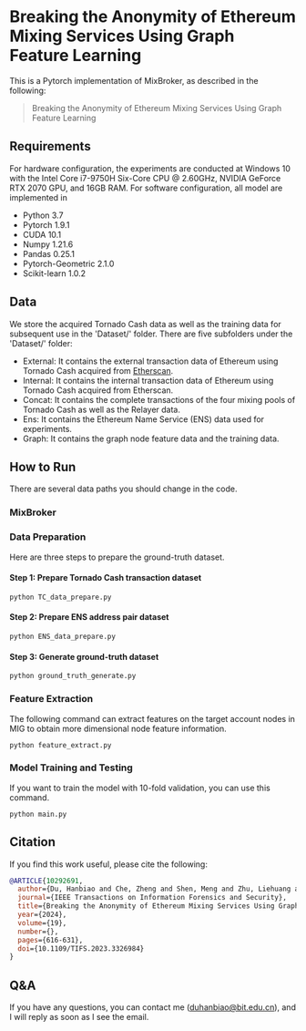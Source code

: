 # Breaking the Anonymity of Ethereum Mixing Services Using Graph Feature Learning

This is a Pytorch implementation of MixBroker, as described in the following:
> Breaking the Anonymity of Ethereum Mixing Services Using Graph Feature Learning


## Requirements
For hardware configuration, the experiments are conducted at Windows 10 with the Intel Core i7-9750H Six-Core CPU @ 2.60GHz, NVIDIA GeForce RTX 2070 GPU, and 16GB RAM.
For software configuration, all model are implemented in
- Python 3.7
- Pytorch 1.9.1
- CUDA 10.1
- Numpy 1.21.6
- Pandas 0.25.1
- Pytorch-Geometric 2.1.0
- Scikit-learn 1.0.2

## Data

We store the acquired Tornado Cash data as well as the training data for subsequent use in the 'Dataset/' folder.
There are five subfolders under the 'Dataset/' folder:

- External: It contains the external transaction data of Ethereum using Tornado Cash acquired from [Etherscan](https://etherscan.io/).
- Internal: It contains the internal transaction data of Ethereum using Tornado Cash acquired from Etherscan.
- Concat: It contains the complete transactions of the four mixing pools of Tornado Cash as well as the Relayer data.
- Ens: It contains the Ethereum Name Service (ENS) data used for experiments.
- Graph: It contains the graph node feature data and the training data.

## How to Run

There are several data paths you should change in the code.

### MixBroker

### Data Preparation

Here are three steps to prepare the ground-truth dataset. 

#### Step 1: Prepare Tornado Cash transaction dataset
```commandline
python TC_data_prepare.py
```

#### Step 2: Prepare ENS address pair dataset
```commandline
python ENS_data_prepare.py
```

#### Step 3: Generate ground-truth dataset
```commandline
python ground_truth_generate.py
```

### Feature Extraction

The following command can extract features on the target account nodes in MIG to obtain more dimensional
node feature information.
```commandline
python feature_extract.py
```

### Model Training and Testing

If you want to train the model with 10-fold validation, you can use this command.
```commandline
python main.py
```

## Citation

If you find this work useful, please cite the following:

```bib
@ARTICLE{10292691,
  author={Du, Hanbiao and Che, Zheng and Shen, Meng and Zhu, Liehuang and Hu, Jiankun},
  journal={IEEE Transactions on Information Forensics and Security}, 
  title={Breaking the Anonymity of Ethereum Mixing Services Using Graph Feature Learning}, 
  year={2024},
  volume={19},
  number={},
  pages={616-631},
  doi={10.1109/TIFS.2023.3326984}
}
```

## Q&A

If you have any questions, you can contact me (duhanbiao@bit.edu.cn), and I will reply as soon as I see the email.